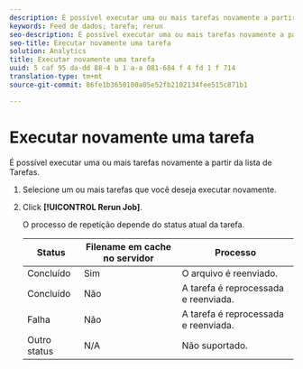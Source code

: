 ```yaml
---
description: É possível executar uma ou mais tarefas novamente a partir da lista de Tarefas.
keywords: Feed de dados; tarefa; rerun
seo-description: É possível executar uma ou mais tarefas novamente a partir da lista de Tarefas.
seo-title: Executar novamente uma tarefa
solution: Analytics
title: Executar novamente uma tarefa
uuid: 5 caf 95 da-dd 88-4 b 1 a-a 081-684 f 4 fd 1 f 714
translation-type: tm+mt
source-git-commit: 86fe1b3650100a05e52fb2102134fee515c871b1

---
```



# Executar novamente uma tarefa

É possível executar uma ou mais tarefas novamente a partir da lista de Tarefas.

1. Selecione um ou mais tarefas que você deseja executar novamente.
1. Click **[!UICONTROL Rerun Job]**.

   O processo de repetição depende do status atual da tarefa.

   | Status | Filename em cache no servidor | Processo |
   |---|---|---|
   | Concluído | Sim | O arquivo é reenviado. |
   | Concluído | Não | A tarefa é reprocessada e reenviada. |
   | Falha | Não | A tarefa é reprocessada e reenviada. |
   | Outro status | N/A | Não suportado. |

